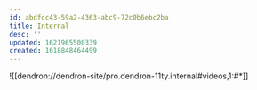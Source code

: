 ```yaml
---
id: abdfcc43-59a2-4363-abc9-72c0b6ebc2ba
title: Internal
desc: ''
updated: 1621965500339
created: 1618848464499
---
```


![[dendron://dendron-site/pro.dendron-11ty.internal#videos,1:#*]]